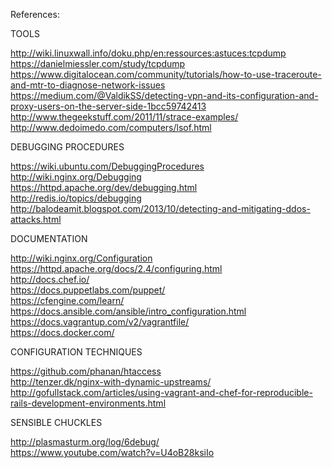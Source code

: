 References:

TOOLS

http://wiki.linuxwall.info/doku.php/en:ressources:astuces:tcpdump <br>
https://danielmiessler.com/study/tcpdump <br>
https://www.digitalocean.com/community/tutorials/how-to-use-traceroute-and-mtr-to-diagnose-network-issues <br>
https://medium.com/@ValdikSS/detecting-vpn-and-its-configuration-and-proxy-users-on-the-server-side-1bcc59742413 <br>
http://www.thegeekstuff.com/2011/11/strace-examples/ <br>
http://www.dedoimedo.com/computers/lsof.html <br>

DEBUGGING PROCEDURES

https://wiki.ubuntu.com/DebuggingProcedures <br>
http://wiki.nginx.org/Debugging <br>
https://httpd.apache.org/dev/debugging.html <br>
http://redis.io/topics/debugging <br>
http://balodeamit.blogspot.com/2013/10/detecting-and-mitigating-ddos-attacks.html <br>

DOCUMENTATION

http://wiki.nginx.org/Configuration <br>
https://httpd.apache.org/docs/2.4/configuring.html <br>
http://docs.chef.io/ <br>
https://docs.puppetlabs.com/puppet/ <br>
https://cfengine.com/learn/ <br>
https://docs.ansible.com/ansible/intro_configuration.html <br>
https://docs.vagrantup.com/v2/vagrantfile/ <br>
https://docs.docker.com/

CONFIGURATION TECHNIQUES

https://github.com/phanan/htaccess <br>
http://tenzer.dk/nginx-with-dynamic-upstreams/ <br>
http://gofullstack.com/articles/using-vagrant-and-chef-for-reproducible-rails-development-environments.html <br>

SENSIBLE CHUCKLES

http://plasmasturm.org/log/6debug/ <br>
https://www.youtube.com/watch?v=U4oB28ksiIo
